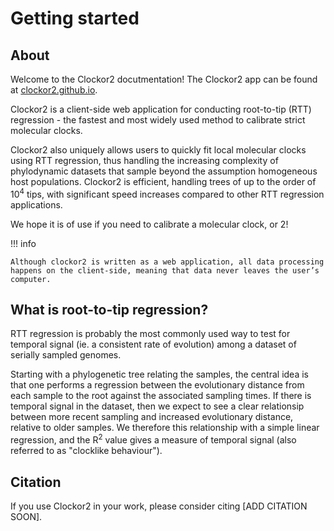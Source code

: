 # Getting started

## About
Welcome to the Clockor2 docutmentation! The Clockor2 app can be found at [clockor2.github.io](https://clockor2.github.io/). 

Clockor2 is a client-side web application for conducting root-to-tip (RTT) regression - the fastest and most widely used method to calibrate strict molecular clocks.

Clockor2 also uniquely allows users to quickly fit local molecular clocks using RTT regression, thus handling the increasing complexity of phylodynamic datasets that sample beyond the assumption homogeneous host populations. Clockor2 is efficient, handling trees of up to the order of 10<sup>4</sup> tips, with significant speed increases compared to other RTT regression applications.

We hope it is of use if you need to calibrate a molecular clock, or 2!

!!! info

    Although clockor2 is written as a web application, all data processing happens on the client-side, meaning that data never leaves the user’s computer.

## What is root-to-tip regression?
RTT regression is probably the most commonly used way to test for temporal signal (ie. a consistent rate of evolution) among a dataset of serially sampled genomes.

Starting with a phylogenetic tree relating the samples, the central idea is that one performs a regression between the evolutionary distance from each sample to the root against the associated sampling times. If there is temporal signal in the dataset, then we expect to see a clear relationsip between more recent sampling and increased evolutionary distance, relative to older samples. We therefore this relationship with a simple linear regression, and the R<sup>2</sup> value gives a measure of temporal signal (also referred to as "clocklike behaviour").


## Citation
If you use Clockor2 in your work, please consider citing [ADD CITATION SOON].


